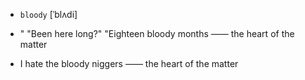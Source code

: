 - `bloody` [ˈblʌdi]



- " "Been here long?" "Eighteen bloody months —— the heart of the matter

-  I hate the bloody niggers —— the heart of the matter